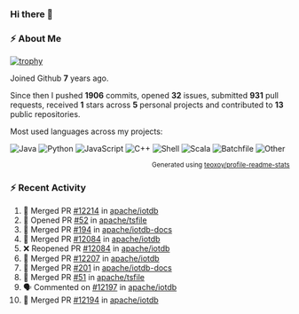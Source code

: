 ### Hi there 👋

### :zap: About Me

[![trophy](https://github-profile-trophy.vercel.app/?username=HTHou&theme=onedark)](https://github.com/ryo-ma/github-profile-trophy)
   
Joined Github **7** years ago.

Since then I pushed **1906** commits, opened **32** issues, submitted **931** pull requests, received **1** stars across **5** personal projects and contributed to **13** public repositories.

Most used languages across my projects:

![Java](https://img.shields.io/static/v1?style=flat-square&label=%E2%A0%80&color=555&labelColor=%23b07219&message=Java%EF%B8%B195.9%25)
![Python](https://img.shields.io/static/v1?style=flat-square&label=%E2%A0%80&color=555&labelColor=%233572A5&message=Python%EF%B8%B10.9%25)
![JavaScript](https://img.shields.io/static/v1?style=flat-square&label=%E2%A0%80&color=555&labelColor=%23f1e05a&message=JavaScript%EF%B8%B10.6%25)
![C++](https://img.shields.io/static/v1?style=flat-square&label=%E2%A0%80&color=555&labelColor=%23f34b7d&message=C%2B%2B%EF%B8%B10.4%25)
![Shell](https://img.shields.io/static/v1?style=flat-square&label=%E2%A0%80&color=555&labelColor=%2389e051&message=Shell%EF%B8%B10.4%25)
![Scala](https://img.shields.io/static/v1?style=flat-square&label=%E2%A0%80&color=555&labelColor=%23c22d40&message=Scala%EF%B8%B10.3%25)
![Batchfile](https://img.shields.io/static/v1?style=flat-square&label=%E2%A0%80&color=555&labelColor=%23C1F12E&message=Batchfile%EF%B8%B10.2%25)
![Other](https://img.shields.io/static/v1?style=flat-square&label=%E2%A0%80&color=555&labelColor=%23ededed&message=Other%EF%B8%B10.8%25)

<p align="right"><sub>Generated using <a href="https://github.com/marketplace/actions/profile-readme-stats">teoxoy/profile-readme-stats</a></sub></p>


<!--![](https://github.com/HTHou/HTHou/blob/output/github-contribution-grid-snake.svg)-->

<!--![Haonan Hou's github stats](https://github-readme-stats.vercel.app/api?username=HTHou&count_private=true&show_icons=true&theme=onedark)-->

<!--![Haonan Hou's wakatime stats](https://github-readme-stats.vercel.app/api/wakatime?username=HTHou&layout=compact&theme=onedark)-->

<!--![Top Langs](https://github-readme-stats.vercel.app/api/top-langs/?username=HTHou&theme=onedark&layout=compact)-->

### :zap: Recent Activity
<!--START_SECTION:activity-->
1. 🎉 Merged PR [#12214](https://github.com/apache/iotdb/pull/12214) in [apache/iotdb](https://github.com/apache/iotdb)
2. 💪 Opened PR [#52](https://github.com/apache/tsfile/pull/52) in [apache/tsfile](https://github.com/apache/tsfile)
3. 🎉 Merged PR [#194](https://github.com/apache/iotdb-docs/pull/194) in [apache/iotdb-docs](https://github.com/apache/iotdb-docs)
4. 🎉 Merged PR [#12084](https://github.com/apache/iotdb/pull/12084) in [apache/iotdb](https://github.com/apache/iotdb)
5. ❌ Reopened PR [#12084](https://github.com/apache/iotdb/pull/12084) in [apache/iotdb](https://github.com/apache/iotdb)
6. 🎉 Merged PR [#12207](https://github.com/apache/iotdb/pull/12207) in [apache/iotdb](https://github.com/apache/iotdb)
7. 🎉 Merged PR [#201](https://github.com/apache/iotdb-docs/pull/201) in [apache/iotdb-docs](https://github.com/apache/iotdb-docs)
8. 🎉 Merged PR [#51](https://github.com/apache/tsfile/pull/51) in [apache/tsfile](https://github.com/apache/tsfile)
9. 🗣 Commented on [#12197](https://github.com/apache/iotdb/issues/12197#issuecomment-2008575874) in [apache/iotdb](https://github.com/apache/iotdb)
10. 🎉 Merged PR [#12194](https://github.com/apache/iotdb/pull/12194) in [apache/iotdb](https://github.com/apache/iotdb)
<!--END_SECTION:activity-->

<!--
**HTHou/HTHou** is a ✨ _special_ ✨ repository because its `README.md` (this file) appears on your GitHub profile.

Here are some ideas to get you started:

- 🔭 I’m currently working on ...
- 🌱 I’m currently learning ...
- 👯 I’m looking to collaborate on ...
- 🤔 I’m looking for help with ...
- 💬 Ask me about ...
- 📫 How to reach me: ...
- 😄 Pronouns: ...
- ⚡ Fun fact: ...
-->
